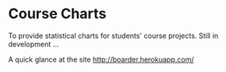 Course Charts
=============
To provide statistical charts for students' course projects. Still in development ...

A quick glance at the site http://boarder.herokuapp.com/
